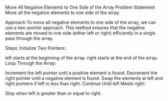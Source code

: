 Move All Negative Elements to One Side of the Array
Problem Statement
Move all the negative elements to one side of the array.

Approach
To move all negative elements to one side of the array, we can use a two-pointer approach. This method ensures that the negative elements are moved to one side (either left or right) efficiently in a single pass through the array.

Steps:
Initialize Two Pointers:

left starts at the beginning of the array.
right starts at the end of the array.
Loop Through the Array:

Increment the left pointer until a positive element is found.
Decrement the right pointer until a negative element is found.
Swap the elements at left and right pointers if left is less than right.
Continue Until left Meets right:

Stop when left is greater than or equal to right.